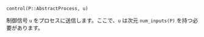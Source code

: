 ```
control(P::AbstractProcess, u)
```

制御信号 `u` をプロセスに送信します。ここで、`u` は次元 `num_inputs(P)` を持つ必要があります。
